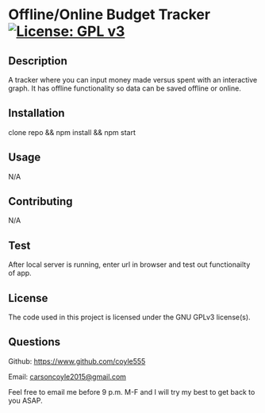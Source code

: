 # Offline/Online Budget Tracker                               [![License: GPL v3](https://img.shields.io/badge/License-GPLv3-blue.svg)](https://www.gnu.org/licenses/gpl-3.0)
  ## Description
  A tracker where you can input money made versus spent with an interactive graph. It has offline functionality so data can be saved offline or online.

  ## Installation
  clone repo && npm install && npm start

  ## Usage
  N/A

  ## Contributing
  N/A

  ## Test
  After local server is running, enter url in browser and test out functionailty of app.

  ## License
  The code used in this project is licensed under the GNU GPLv3 license(s).

  ## Questions
  Github: https://www.github.com/coyle555

  Email: carsoncoyle2015@gmail.com

  Feel free to email me before 9 p.m. M-F and I will try my best to get back to you ASAP.

